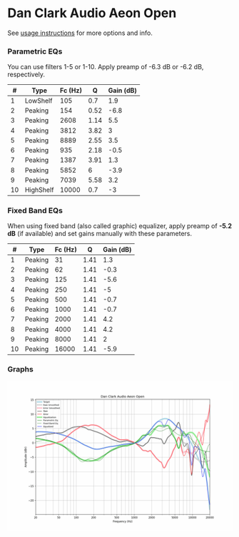 # Dan Clark Audio Aeon Open
See [usage instructions](https://github.com/jaakkopasanen/AutoEq#usage) for more options and info.

### Parametric EQs
You can use filters 1-5 or 1-10. Apply preamp of -6.3 dB or -6.2 dB, respectively.

|   # | Type      |   Fc (Hz) |    Q |   Gain (dB) |
|-----|-----------|-----------|------|-------------|
|   1 | LowShelf  |       105 | 0.7  |         1.9 |
|   2 | Peaking   |       154 | 0.52 |        -6.8 |
|   3 | Peaking   |      2608 | 1.14 |         5.5 |
|   4 | Peaking   |      3812 | 3.82 |         3   |
|   5 | Peaking   |      8889 | 2.55 |         3.5 |
|   6 | Peaking   |       935 | 2.18 |        -0.5 |
|   7 | Peaking   |      1387 | 3.91 |         1.3 |
|   8 | Peaking   |      5852 | 6    |        -3.9 |
|   9 | Peaking   |      7039 | 5.58 |         3.2 |
|  10 | HighShelf |     10000 | 0.7  |        -3   |

### Fixed Band EQs
When using fixed band (also called graphic) equalizer, apply preamp of **-5.2 dB** (if available) and set gains manually with these parameters.

|   # | Type    |   Fc (Hz) |    Q |   Gain (dB) |
|-----|---------|-----------|------|-------------|
|   1 | Peaking |        31 | 1.41 |         1.3 |
|   2 | Peaking |        62 | 1.41 |        -0.3 |
|   3 | Peaking |       125 | 1.41 |        -5.6 |
|   4 | Peaking |       250 | 1.41 |        -5   |
|   5 | Peaking |       500 | 1.41 |        -0.7 |
|   6 | Peaking |      1000 | 1.41 |        -0.7 |
|   7 | Peaking |      2000 | 1.41 |         4.2 |
|   8 | Peaking |      4000 | 1.41 |         4.2 |
|   9 | Peaking |      8000 | 1.41 |         2   |
|  10 | Peaking |     16000 | 1.41 |        -5.9 |

### Graphs
![](./Dan%20Clark%20Audio%20Aeon%20Open.png)
